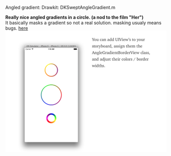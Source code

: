 Angled gradient:
Drawkit: DKSweptAngleGradient.m

**Really nice angled gradients in a circle. (a nod to the film "Her")**   
It basically masks a gradient so not a real solution. masking usualy means bugs. 
[here](https://medium.com/swift-programming/how-to-create-an-angle-gradient-border-in-swift-f4856dde4c90#.k0xunjtt5) 
![circle gradient example](https://raw.githubusercontent.com/stylekit/img/master/Screen%20Shot%202015-10-29%20at%2018.45.34.png) 
